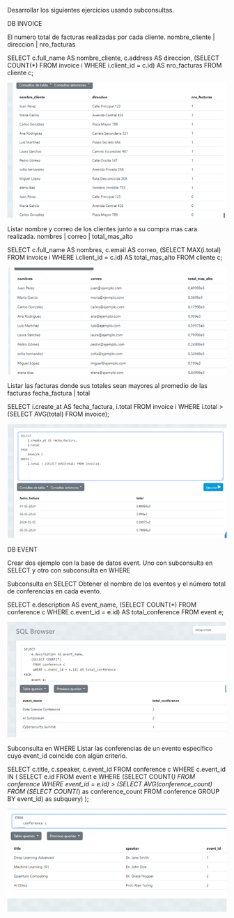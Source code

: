 Desarrollar los siguientes ejercicios usando subconsultas.

DB INVOICE

El numero total de facturas realizadas por cada cliente.
          nombre_cliente | direccion | nro_facturas

SELECT 
    c.full_name AS nombre_cliente,
    c.address AS direccion,
    (SELECT COUNT(*) 
     FROM invoice i 
     WHERE i.client_id = c.id) AS nro_facturas
FROM 
    cliente c;

![alt text](image.png)




Listar nombre y correo de los clientes junto a su compra mas cara realizada.
          nombres |  correo   | total_mas_alto

SELECT 
    c.full_name AS nombres,
    c.email AS correo,
    (SELECT MAX(i.total) 
     FROM invoice i 
     WHERE i.client_id = c.id) AS total_mas_alto
FROM 
    cliente c;

![alt text](image-1.png)



Listar las facturas donde sus totales sean mayores al promedio de las facturas
          fecha_factura | total

SELECT 
    i.create_at AS fecha_factura,
    i.total
FROM 
    invoice i
WHERE 
    i.total > (SELECT AVG(total) FROM invoice);

![alt text](image-2.png)


DB EVENT

Crear dos ejemplo con la base de datos event. 
Uno con subconsulta en SELECT y otro con subconsulta  en WHERE

Subconsulta en SELECT
Obtener el nombre de los eventos y el número total de conferencias en cada evento.


SELECT 
    e.description AS event_name,
    (SELECT COUNT(*) 
     FROM conference c 
     WHERE c.event_id = e.id) AS total_conference
FROM 
    event e;

![alt text](image-3.png)

Subconsulta en WHERE
 Listar las conferencias de un evento específico cuyo event_id coincide con algún criterio.


SELECT 
    c.title,
    c.speaker,
    c.event_id
FROM 
    conference c
WHERE 
    c.event_id IN (
        SELECT e.id
        FROM event e
        WHERE (SELECT COUNT(*) FROM conference WHERE event_id = e.id) > 
              (SELECT AVG(conference_count) 
               FROM (SELECT COUNT(*) as conference_count FROM conference GROUP BY event_id) as subquery)
    );

![alt text](image-4.png)